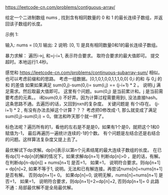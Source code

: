 https://leetcode-cn.com/problems/contiguous-array/

给定一个二进制数组 nums , 找到含有相同数量的 0 和 1 的最长连续子数组，并返回该子数组的长度。


示例 1:

输入: nums = [0,1]
输出: 2
说明: [0, 1] 是具有相同数量0和1的最长连续子数组。


暴力求解：
遍历i->j, 和=j-i+1, 表示符合要求。 取符合要求的最大值即可。
提交超时。本地运行1.4秒。

感觉和 https://leetcode-cn.com/problems/continuous-subarray-sum/ 相似。也可以考虑前缀和的思路。
考虑一组数据。[0,1,0,1,0,0,1,1,1,0,0]
0,i 的和 与 0,j 的和 的差值 如果如果满足 sum(0,j)-sum(0,i)= sum(i,j) == (j-i+1) * 2 。
说明i,j 满足需求。然后取最大值即可。
这里有个问题。sum(0,j) 是当前累计和。j 是当前需要考虑的元素。。 i和sum(0,i) 不好弄。因为计算过程需要用到i, 没法直接hash。这条思路不通。去遍历i的话，又回到nxn的复杂度。
关键问题是 有个i存在。 (j-i+1) * 2 , 有没有办法去掉这个计算？？？
考虑把0修改成-1, 那么就变成了满足 sum(0,j)-sum(0,i) = 0。做法和昨天那个就一样了。


标色法呢？遍历所有的1，看他的左右是不是是0，如果有1个是0，就把这个1和0赋值为-1， 最后再遍历一遍统计连续的-1的个数。
有个问题是左结合还是右结合的问题。这样算法复杂度又提上去了。

最优解试下dp求解。dp[n]表示以第n个元素结尾的最大连续子数组的长度。
在已有dp[1]->dp[n]的解的情况下。如果求解dp[n+1]
判断dp[n]>0 ，是的话，有解。在判断dp[n-dp[n]] + nums[n+1] 是否=1， 如果=1， 说明符合要求。则dp[n+1] = dp[n]+2, 如果不等于1, 说明。无法和已有解连接。再尝试nums[n]+nums[n+1] 是否有解。
否则dp[n+1]= 0。
如果dp[n]=0, 说明无解，nums[n]+nums[n+1] 是否=1， 如果=1， 说明符合要求，则dp[n+1]=2=dp[n]+2, 否则dp[n+1]= 0 
此路不通：局部最优解不是全局最优解。
